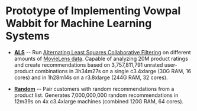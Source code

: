 # Prototype of Implementing Vowpal Wabbit for Machine Learning Systems

* **[ALS](als)** -- Run [Alternating Least Squares Collaborative Filtering](https://github.com/JohnLangford/vowpal_wabbit/wiki/Matrix-factorization-example) on different amounts of [MovieLens data](http://grouplens.org/datasets/movielens/). Capable of analyzing 20M product ratings and create recommendations based on 3,757,811,791 unrated user-product combinations in 3h34m27s on a single c3.4xlarge (30G RAM, 16 cores) and in 1h28m14s on a r3.8xlarge (244G RAM, 32 cores).

* **[Random](random)** -- Pair customers with random recommendations from a product list. Generates 7,000,000,000 random recommendations in 12m39s on 4x c3.4xlarge machines (combined 120G RAM, 64 cores).
